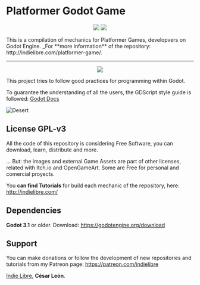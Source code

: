 # Platformer Godot Game

<p align='center'>
  <img src="https://media.giphy.com/media/jnPeOuEdpukybP7uFm/giphy.gif" url="https://indielibre.com"/>
  <img src="https://media.giphy.com/media/WsFfTPMr7lcV02jnu5/giphy.gif" url="https://indielibre.com"/>
</p>

<p allign="center">
  This is a compilation of mechanics for Platformer Games, developvers on Godot Engine. _For **more information** of the       repository: http://indielibre.com/platformer-game/.
</p>

-------

<p align='center'>
  <img src="http://indielibre.com/wp-content/uploads/2019/05/DeepinScreenshot_Seleccionar-%C3%A1rea_20190513150853-700x518.png"/>
</p>

This project tries to follow good practices for programming within Godot.

To guarantee the understanding of all the users, the GDScript style guide is followed: [Godot Docs](https://docs.godotengine.org/en/3.1/getting_started/scripting/gdscript/gdscript_styleguide.html)

![Desert](http://indielibre.com/wp-content/uploads/2019/05/DeepinScreenshot_Seleccionar-%C3%A1rea_20190513145819-700x485.png)

## License GPL-v3

All the code of this repository is considering Free Software, you can download, learn, distribute and more. 

... But: the images and external Game Assets are part of other licenses, related with Itch.io and OpenGameArt. Some are Free for personal and comercial proyects.

You **can find Tutorials** for build each mechanic of the repository, here: http://indielibre.com/

## Dependencies

**Godot 3.1** or older. Download: https://godotengine.org/download

## Support

You can make donations or follow the development of new repositories and tutorials from my Patreon page: https://patreon.com/indielibre


[Indie Libre](https://indielibre.com/), **César León**.
